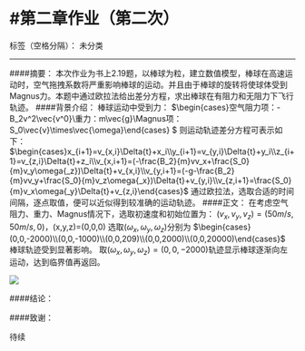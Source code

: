 ﻿# #第二章作业（第二次）


标签（空格分隔）： 未分类

---

####摘要：
本次作业为书上2.19题，以棒球为粒，建立数值模型，棒球在高速运动时，空气拖拽系数将严重影响棒球的运动。并且由于棒球的旋转将使球体受到Magnus力。本题中通过欧拉法给出差分方程，求出棒球在有阻力和无阻力下飞行轨迹。
####背景介绍：
棒球运动中受到力：
$\begin{cases}空气阻力项：-B_2v^2\vec{v^0}\\重力：m\vec{g}\\Magnus项：S_0\vec{v}\times\vec{\omega}\end{cases}
$
则运动轨迹差分方程可表示如下：
$\begin{cases}x_{i+1}=v_{x,i}\Delta{t}+x_i\\y_{i+1}=v_{y,i}\Delta{t}+y_i\\z_{i+1}=v_{z,i}\Delta{t}+z_i\\v_{x,i+1}=(-\frac{B_2}{m}vv_x+\frac{S_0}{m}v_y\omega{_z})\Delta{t}+v_{x,i}\\v_{y,i+1}=(-g-\frac{B_2}{m}vv_y+\frac{S_0}{m}v_z\omega{_x})\Delta{t}+v_{y,i}\\v_{z,i+1}=\frac{S_0}{m}v_x\omega{_y}\Delta{t}+v_{z,i}\end{cases}$
通过欧拉法，选取合适的时间间隔，逐点取值，便可以近似得到较准确的运动轨迹。
####正文：
在考虑空气阻力、重力、Magnus情况下，选取初速度和初始位置为：
$(v_{x},v_{y},v_{z})=(50m/s,50m/s,0)$，(x,y,z)=(0,0,0)
选取$(\omega_x,\omega_y,\omega_z)$分别为
$\begin{cases}(0,0,-2000)\\(0,0,-1000)\\(0,0,209)\\(0,0,2000)\\(0,0,20000)\end{cases}$
棒球轨迹受到显著影响。
取$(\omega_x,\omega_y,\omega_z)=(0,0,-2000)$轨迹显示棒球逐渐向左运动，达到临界值再返回。

![](https://raw.githubusercontent.com/whuerZS/computationalphysics_N2013301020101/master/Chapter2/Chapter2%E7%AC%AC%E4%BA%8C%E6%AC%A1/figure_1.png)




####结论：


####致谢：


待续




